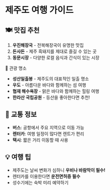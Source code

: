 # 제주도 여행 가이드

## 🍽️ 맛집 추천
1. **우진해장국** - 전복해장국이 유명한 맛집
2. **돈사돈** - 제주 흑돼지를 제대로 즐길 수 있는 곳
3. **동문시장** - 다양한 로컬 음식과 간식이 있는 시장

📍 관광 명소
- **성산일출봉** - 제주도의 대표적인 일출 명소
- **우도** - 아름다운 바다와 함께하는 섬 여행
- **협재 해수욕장** - 맑은 바다와 함께하는 힐링 여행
- **한라산 국립공원** - 등산을 좋아한다면 추천!

## 🚕 교통 정보
- **버스**: 공항에서 주요 지역으로 이동 가능
- **렌터카**: 여행 일정이 많다면 렌트가 편리
- **택시**: 짧은 거리 이동할 때 사용


## 💡 여행 팁
- 제주도는 날씨 변화가 심하니 **우비나 바람막이 필수!**
- 렌터카를 이용한다면 **운전면허증 필수**
- 성수기에는 숙박 미리 예약하기